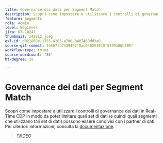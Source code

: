 ```yaml
---
title: Governance dei dati per Segment Match
description: Scopri come impostare e utilizzare i controlli di governance dei dati in Real-Time CDP in modo da poter limitare quali set di dati (e quindi quali segmenti che utilizzano tali set di dati... (Le descrizioni devono essere comprese tra 60 e 160 caratteri)
feature: Segments
role: Admin
level: Beginner
jira: KT-10247
thumbnail: 342212.jpeg
exl-id: d822868e-1765-4203-a700-3487460dd3a0
source-git-commit: fb667fb7439492f8ac040291820f5899a06b305f
workflow-type: tm+mt
source-wordcount: '86'
ht-degree: 1%

---
```


# Governance dei dati per Segment Match

Scopri come impostare e utilizzare i controlli di governance dei dati in Real-Time CDP in modo da poter limitare quali set di dati (e quindi quali segmenti che utilizzano tali set di dati) possono essere condivisi con i partner di dati. Per ulteriori informazioni, consulta la [documentazione](https://experienceleague.adobe.com/docs/experience-platform/segmentation/ui/segment-match/overview.html?lang=it).

>[!VIDEO](https://video.tv.adobe.com/v/342212/?learn=on&enablevpops)
